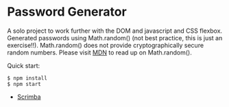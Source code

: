 # Password Generator

A solo project to work further with the DOM and javascript and CSS flexbox. Generated passwords using Math.random() (not best practice, this is just an exercise!!). Math.random() does not provide cryptographically secure random numbers. Please visit [MDN](https://developer.mozilla.org/en-US/docs/Web/JavaScript/Reference/Global_Objects/Math/random) to read up on Math.random(). 

Quick start:

```
$ npm install
$ npm start
````

- [Scrimba](https://scrimba.com/learn/frontend)

